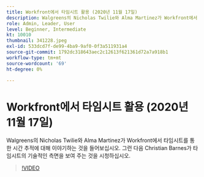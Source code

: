 ```yaml
---
title: Workfront에서 타임시트 활용 (2020년 11월 17일)
description: Walgreens의 Nicholas Twilie와 Alma Martinez가 Workfront에서 타임시트를 통한 시간 추적에 대해 이야기하는 것을 들어보십시오. Christian Barnes가 보여주는 것을 보세요... (설명은 60~160자 사이여야 함)
role: Admin, Leader, User
level: Beginner, Intermediate
kt: 10010
thumbnail: 341228.jpeg
exl-id: 533dcd7f-de99-4ba9-9af0-0f3a511931a4
source-git-commit: 1792dc318643aec2c12613f621361d72a7a918b1
workflow-type: tm+mt
source-wordcount: '69'
ht-degree: 0%

---
```


# Workfront에서 타임시트 활용 (2020년 11월 17일)

Walgreens의 Nicholas Twilie와 Alma Martinez가 Workfront에서 타임시트를 통한 시간 추적에 대해 이야기하는 것을 들어보십시오. 그런 다음 Christian Barnes가 타임시트의 기술적인 측면을 보여 주는 것을 시청하십시오.

>[!VIDEO](https://video.tv.adobe.com/v/341228/?quality=12&learn=on)
